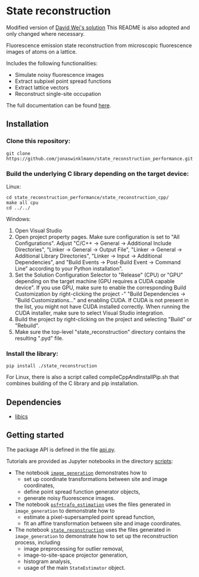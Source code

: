 # State reconstruction
Modified version of [David Wei's solution](https://github.com/david-wei/state_reconstruction)
This README is also adopted and only changed where necessary.

Fluorescence emission state reconstruction from microscopic fluorescence images of atoms on a lattice.

Includes the following functionalities:
* Simulate noisy fluorescence images
* Extract subpixel point spread functions
* Extract lattice vectors
* Reconstruct single-site occupation

The full documentation can be found [here](https://david-wei.github.io/state_reconstruction).

## Installation

### Clone this repository:

```
git clone https://github.com/jonaswinklmann/state_reconstruction_performance.git
```

### Build the underlying C library depending on the target device:

Linux:
```
cd state_reconstruction_performance/state_reconstruction_cpp/
make all cpu
cd ../../
```
Windows:
1. Open Visual Studio
2. Open project property pages. Make sure configuration is set to "All Configurations". Adjust "C/C++ -> General -> Additional Include Directories", "Linker -> General -> Output File", "Linker -> General -> Additional Library Directories", "Linker -> Input -> Additional Dependencies", and "Build Events -> Post-Build Event -> Command Line" according to your Python installation".
3. Set the Solution Configuration Selector to "Release" (CPU) or "GPU" depending on the target machine (GPU requires a CUDA capable device". If you use GPU, make sure to enable the corresponding Build Customization by right-clicking the project -" "Build Dependencies -> "Build Customizations..." and enabling CUDA. If CUDA is not present in the list, you might not have CUDA installed correctly. When running the CUDA installer, make sure to select Visual Studio integration.
4. Build the project by right-clicking on the project and selecting "Build" or "Rebuild".
5. Make sure the top-level "state_reconstruction" directory contains the resulting ".pyd" file.

### Install the library:

```
pip install ./state_reconstruction
```

For Linux, there is also a script called compileCppAndInstallPip.sh that combines building of the C library and pip installation.

## Dependencies

* [libics](https://www.github.com/david-wei/libics)


## Getting started

The package API is defined in the file [api.py](./state_reconstruction/api.py).

Tutorials are provided as Jupyter notebooks in the directory [scripts](./scripts):
* The notebook [`image_generation`](./scripts/image_generation.ipynb) demonstrates how to
  * set up coordinate transformations between site and image coordinates,
  * define point spread function generator objects,
  * generate noisy fluorescence images.
* The notebook [`psf+trafo_estimation`](./scripts/psf+trafo_estimation.ipynb) uses the files generated in `image_generation` to demonstrate how to
  * estimate a pixel-supersampled point spread function,
  * fit an affine transformation between site and image coordinates.
* The notebook [`state_reconstruction`](./scripts/state_reconstruction.ipynb) uses the files generated in `image_generation` to demonstrate how to set up the reconstruction process, including
  * image preprocessing for outlier removal,
  * image-to-site-space projector generation,
  * histogram analysis,
  * usage of the main `StateEstimator` object.
